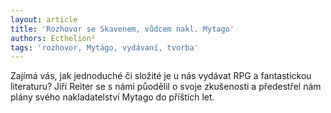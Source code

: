 ```yaml
---
layout: article
title: 'Rozhovor se Skavenem, vůdcem nakl. Mytago'
authors: Ecthelion²
tags: 'rozhovor, Mytágo, vydávaní, tvorba'
---
```


Zajímá vás, jak jednoduché či složité je u nás vydávat RPG a fantastickou literaturu? Jiří Reiter se s námi půodělil o svoje zkušenosti a předestřel nám plány svého nakladatelství Mytago do příštích let.
